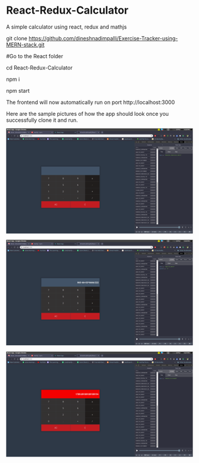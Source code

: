 # React-Redux-Calculator
A simple calculator using react, redux and mathjs

git clone https://github.com/dineshnadimpalli/Exercise-Tracker-using-MERN-stack.git

#Go to the React folder

cd React-Redux-Calculator

npm i

npm start

The frontend will now automatically run on port http://localhost:3000

Here are the sample pictures of how the app should look once you successfully clone it and run.

<p align="center">
  <img src="./images/calc1.png" />
</p>

<p align="center">
  <img src="./images/calc2.png" />
</p>

<p align="center">
  <img src="./images/calc3.png" />
</p>
